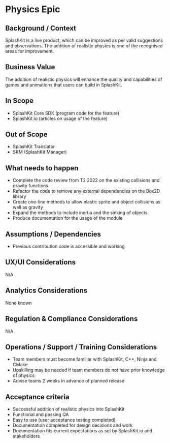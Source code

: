 # Physics Epic

## Background / Context

SplashKit is a live product, which can be improved as per valid suggestions and observations. The
addition of realistic physics is one of the recognised areas for improvement.

## Business Value

The addition of realistic physics will enhance the quality and capabilities of games and animations
that users can build in SplashKit.

## In Scope

- SplashKit Core SDK (program code for the feature)
- SplashKit.io (articles on usage of the feature)

## Out of Scope

- SplashKit Translator
- SKM (SplashKit Manager)

## What needs to happen

- Complete the code review from T2 2022 on the existing collisions and gravity functions.
- Refactor the code to remove any external dependencies on the Box2D library
- Create one-line methods to allow elastic sprite and object collisions as well as gravity
- Expand the methods to include inertia and the sinking of objects
- Produce documentation for the usage of the module

## Assumptions / Dependencies

- Previous contribution code is accessible and working

## UX/UI Considerations

N/A

## Analytics Considerations

None known

## Regulation & Compliance Considerations

N/A

## Operations / Support / Training Considerations

- Team members must become familiar with SplashKit, C++, Ninja and CMake
- Upskilling may be needed if team members do not have prior knowledge of physics
- Advise teams 2 weeks in advance of planned release

## Acceptance criteria

- Successful addition of realistic physics into SplashKit
- Functional and passing QA
- Easy to use (user acceptance testing completed)
- Documentation completed for design decisions and work
- Documentation fits current expectations as set by SplashKit.io and stakeholders
